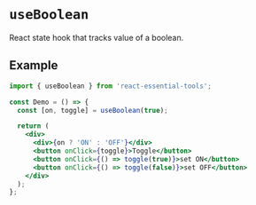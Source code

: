 # `useBoolean`

React state hook that tracks value of a boolean.

## Example

```jsx
import { useBoolean } from 'react-essential-tools';

const Demo = () => {
  const [on, toggle] = useBoolean(true);

  return (
    <div>
      <div>{on ? 'ON' : 'OFF'}</div>
      <button onClick={toggle}>Toggle</button>
      <button onClick={() => toggle(true)}>set ON</button>
      <button onClick={() => toggle(false)}>set OFF</button>
    </div>
  );
};
```